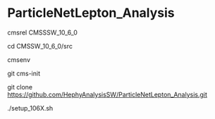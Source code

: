 # ParticleNetLepton_Analysis

cmsrel CMSSSW_10_6_0

cd CMSSW_10_6_0/src

cmsenv

git cms-init

git clone https://github.com/HephyAnalysisSW/ParticleNetLepton_Analysis.git

./setup_106X.sh
